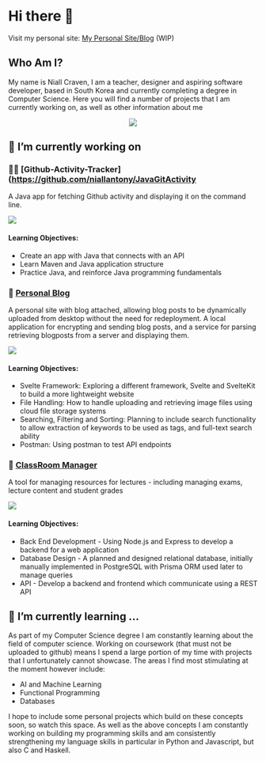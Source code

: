 # Hi there 👋

Visit my personal site: [My Personal Site/Blog](https://renewed-hedwiga-niallantony-85e6d38f.koyeb.app) (WIP)
## Who Am I?

My name is Niall Craven, I am a teacher, designer and aspiring software developer, based in South Korea and currently completing a degree in Computer Science. Here you will find a number of projects that I am currently working on, as well as other information about me

<p align="center">
  <a href="https://skillicons.dev">
    <img src="https://skillicons.dev/icons?i=html,css,js,nodejs,express,react,git,svelte,jest,postgres,py" />
  </a>
</p>

## 🔭 I’m currently working on

### 🧑‍💻 [Github-Activity-Tracker](https://github.com/niallantony/JavaGitActivity

A Java app for fetching Github activity and displaying it on the command line.

<a href="https://skillicons.dev">
  <img src="https://skillicons.dev/icons?i=java,maven" />
</a>

#### Learning Objectives:
- Create an app with Java that connects with an API
- Learn Maven and Java application structure
- Practice Java, and reinforce Java programming fundamentals

### 📝 [Personal Blog](https://github.com/niallantony/Blog)

A personal site with blog attached, allowing blog posts to be dynamically uploaded from desktop without the need for redeployment.
A local application for encrypting and sending blog posts, and a service for parsing retrieving blogposts from a server and displaying them.

<a href="https://skillicons.dev">
  <img src="https://skillicons.dev/icons?i=svelte,postman,nodejs,postgres" />
</a>

#### Learning Objectives:
- Svelte Framework: Exploring a different framework, Svelte and SvelteKit to build a more lightweight website
- File Handling: How to handle uploading and retrieving image files using cloud file storage systems
- Searching, Filtering and Sorting: Planning to include search functionality to allow extraction of keywords to be used as tags, and full-text search ability
- Postman: Using postman to test API endpoints

### 📃 [ClassRoom Manager](https://github.com/niallantony/ClassRoomManager)

A tool for managing resources for lectures - including managing exams, lecture content and student grades

<a href="https://skillicons.dev">
  <img src="https://skillicons.dev/icons?i=react,express,nodejs,postgres" />
</a>

#### Learning Objectives:
- Back End Development - Using Node.js and Express to develop a backend for a web application
- Database Design - A planned and designed relational database, initially manually implemented in PostgreSQL with Prisma ORM used later to manage queries
- API - Develop a backend and frontend which communicate using a REST API

## 🌱 I’m currently learning ...

As part of my Computer Science degree I am constantly learning about the field of computer science. Working on coursework (that must not be uploaded to github) means I spend a large portion of my time with projects that I unfortunately cannot showcase. The areas I find most stimulating at the moment however include:
- AI and Machine Learning
- Functional Programming
- Databases

I hope to include some personal projects which build on these concepts soon, so watch this space.
As well as the above concepts I am constantly working on building my programming skills and am consistently strengthening my language skills in particular in Python and Javascript, but also C and Haskell.

<!--
**niallantony/niallantony** is a ✨ _special_ ✨ repository because its `README.md` (this file) appears on your GitHub profile.

Here are some ideas to get you started:

- 🔭 I’m currently working on ...
- 🌱 I’m currently learning ...
- 👯 I’m looking to collaborate on ...
- 🤔 I’m looking for help with ...
- 💬 Ask me about ...
- 📫 How to reach me: ...
- 😄 Pronouns: ...
- ⚡ Fun fact: ...
-->
